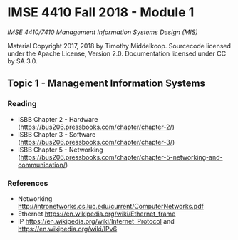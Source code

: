 # IMSE 4410 Fall 2018 - Module 1

*IMSE 4410/7410 Management Information Systems Design (MIS)*

Material Copyright 2017, 2018 by Timothy Middelkoop. Sourcecode licensed under the Apache License, Version 2.0. Documentation licensed under CC by SA 3.0.

## Topic 1 - Management Information Systems

### Reading
* ISBB Chapter 2 - Hardware (https://bus206.pressbooks.com/chapter/chapter-2/)
* ISBB Chapter 3 - Software (https://bus206.pressbooks.com/chapter/chapter-3/)
* ISBB Chapter 5 - Networking (https://bus206.pressbooks.com/chapter/chapter-5-networking-and-communication/)

### References
* Networking http://intronetworks.cs.luc.edu/current/ComputerNetworks.pdf
* Ethernet https://en.wikipedia.org/wiki/Ethernet_frame
* IP https://en.wikipedia.org/wiki/Internet_Protocol and https://en.wikipedia.org/wiki/IPv6
